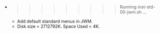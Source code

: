 * >>>>>>>>> Running inst-std-00-jwm.sh ...
  * Add default standard menus in JWM.
  * Disk size = 2712792K. Space Used = 4K.
